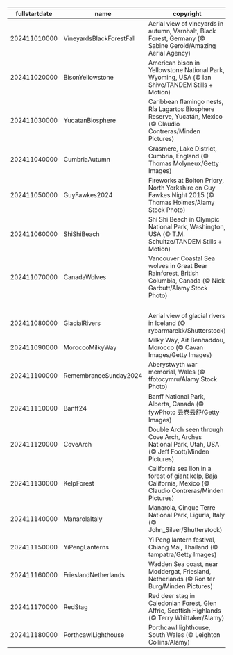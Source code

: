 |fullstartdate|name|copyright|title|image|
|--|--|--|--|--|
202411010000|VineyardsBlackForestFall|Aerial view of vineyards in autumn, Varnhalt, Black Forest, Germany (© Sabine Gerold/Amazing Aerial Agency)|A proud heritage|![](/en-GB/2024/11/202411010000VineyardsBlackForestFall.jpg)|
202411020000|BisonYellowstone|American bison in Yellowstone National Park, Wyoming, USA (© Ian Shive/TANDEM Stills + Motion)|From near extinction to national icon|![](/en-GB/2024/11/202411020000BisonYellowstone.jpg)|
202411030000|YucatanBiosphere|Caribbean flamingo nests, Ría Lagartos Biosphere Reserve, Yucatán, Mexico (© Claudio Contreras/Minden Pictures)|Where nature meets sustainability|![](/en-GB/2024/11/202411030000YucatanBiosphere.jpg)|
202411040000|CumbriaAutumn|Grasmere, Lake District, Cumbria, England (© Thomas Molyneux/Getty Images)|Worth a thousand words|![](/en-GB/2024/11/202411040000CumbriaAutumn.jpg)|
202411050000|GuyFawkes2024|Fireworks at Bolton Priory, North Yorkshire on Guy Fawkes Night 2015 (© Thomas Holmes/Alamy Stock Photo)|A tale of treason and tradition|![](/en-GB/2024/11/202411050000GuyFawkes2024.jpg)|
202411060000|ShiShiBeach|Shi Shi Beach in Olympic National Park, Washington, USA (© T.M. Schultze/TANDEM Stills + Motion)|Shades of sunset|![](/en-GB/2024/11/202411060000ShiShiBeach.jpg)|
202411070000|CanadaWolves|Vancouver Coastal Sea wolves in Great Bear Rainforest, British Columbia, Canada (© Nick Garbutt/Alamy Stock Photo)|Wolves in the wild|![](/en-GB/2024/11/202411070000CanadaWolves.jpg)|
||||![](/en-GB/2024/11/.jpg)|
202411080000|GlacialRivers|Aerial view of glacial rivers in Iceland (© rybarmarekk/Shutterstock)|From the land of fire and ice|![](/en-GB/2024/11/202411080000GlacialRivers.jpg)|
202411090000|MoroccoMilkyWay|Milky Way, Aït Benhaddou, Morocco (© Cavan Images/Getty Images)|Cosmic views over earthly hues|![](/en-GB/2024/11/202411090000MoroccoMilkyWay.jpg)|
202411100000|RemembranceSunday2024|Aberystwyth war memorial, Wales (© ffotocymru/Alamy Stock Photo)|Honouring the fallen|![](/en-GB/2024/11/202411100000RemembranceSunday2024.jpg)|
202411110000|Banff24|Banff National Park, Alberta, Canada (© fywPhoto 云卷云舒/Getty Images)|First flakes in the wilderness|![](/en-GB/2024/11/202411110000Banff24.jpg)|
202411120000|CoveArch|Double Arch seen through Cove Arch, Arches National Park, Utah, USA (© Jeff Foott/Minden Pictures)|Underneath the arches|![](/en-GB/2024/11/202411120000CoveArch.jpg)|
202411130000|KelpForest|California sea lion in a forest of giant kelp, Baja California, Mexico (© Claudio Contreras/Minden Pictures)|The lion king of the sea|![](/en-GB/2024/11/202411130000KelpForest.jpg)|
202411140000|ManarolaItaly|Manarola, Cinque Terre National Park, Liguria, Italy (© John_Silver/Shutterstock)|A cliffside story|![](/en-GB/2024/11/202411140000ManarolaItaly.jpg)|
202411150000|YiPengLanterns|Yi Peng lantern festival, Chiang Mai, Thailand (© tampatra/Getty Images)|Hope takes flight|![](/en-GB/2024/11/202411150000YiPengLanterns.jpg)|
202411160000|FrieslandNetherlands|Wadden Sea coast, near Moddergat, Friesland, Netherlands (© Ron ter Burg/Minden Pictures)|Mud, sea and sky|![](/en-GB/2024/11/202411160000FrieslandNetherlands.jpg)|
202411170000|RedStag|Red deer stag in Caledonian Forest, Glen Affric, Scottish Highlands (© Terry Whittaker/Alamy)|The 'hart' of the Highland|![](/en-GB/2024/11/202411170000RedStag.jpg)|
202411180000|PorthcawlLighthouse|Porthcawl lighthouse, South Wales (© Leighton Collins/Alamy)|Guiding the way since 1860|![](/en-GB/2024/11/202411180000PorthcawlLighthouse.jpg)|
